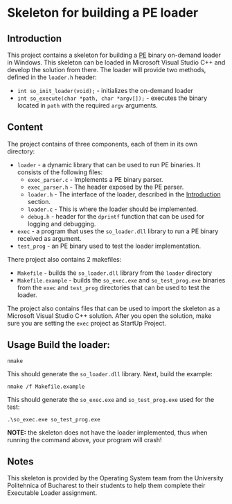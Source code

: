 # Skeleton for building a PE loader

## Introduction
This project contains a skeleton for building a
[PE](https://en.wikipedia.org/wiki/Portable_Executable) binary
on-demand loader in Windows. This skeleton can be loaded in
Microsoft Visual Studio C++ and develop the solution from there.
The loader will provide two methods, defined in the `loader.h`
header:
* `int so_init_loader(void);` - initializes the on-demand loader
* `int so_execute(char *path, char *argv[]);` - executes the binary located in
`path` with the required `argv` arguments.

## Content
The project contains of three components, each of them in its own
directory:
* `loader` - a dynamic library that can be used to run PE binaries. It
consists of the following files:
  * `exec_parser.c` - Implements a PE binary parser.
  * `exec_parser.h` - The header exposed by the PE parser.
  * `loader.h` - The interface of the loader, described in the
  [Introduction](#introduction) section.
  * `loader.c` - This is where the loader should be implemented.
  * `debug.h` - header for the `dprintf` function that can be used for logging
  and debugging.
* `exec` - a program that uses the `so_loader.dll` library to run a PE
binary received as argument.
* `test_prog` - an PE binary used to test the loader implementation.

There project also contains 2 makefiles:
* `Makefile` - builds the `so_loader.dll` library from the `loader`
directory
* `Makefile.example` - builds the `so_exec.exe` and `so_test_prog.exe` binaries
from the `exec` and `test_prog` directories that can be used to test the loader.

The project also contains files that can be used to import the skeleton
as a Microsoft Visual Studio C++ solution. After you open the solution, make
sure you are setting the `exec` project as StartUp Project.

## Usage Build the loader:
```
nmake
```

This should generate the `so_loader.dll` library. Next, build the example:

```
nmake /f Makefile.example
```

This should generate the `so_exec.exe` and `so_test_prog.exe` used for the test:

```
.\so_exec.exe so_test_prog.exe
```

**NOTE:** the skeleton does not have the loader implemented, thus when running
the command above, your program will crash!

## Notes
This skeleton is provided by the Operating System team from the University
Politehnica of Bucharest to their students to help them complete their
Executable Loader assignment.
